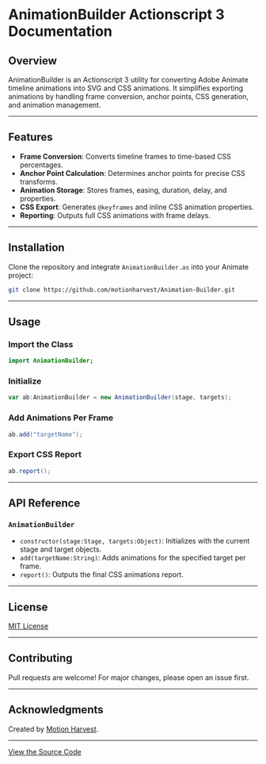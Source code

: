 # AnimationBuilder Actionscript 3 Documentation

## Overview
AnimationBuilder is an Actionscript 3 utility for converting Adobe Animate timeline animations into SVG and CSS animations. It simplifies exporting animations by handling frame conversion, anchor points, CSS generation, and animation management.

---

## Features
- **Frame Conversion**: Converts timeline frames to time-based CSS percentages.
- **Anchor Point Calculation**: Determines anchor points for precise CSS transforms.
- **Animation Storage**: Stores frames, easing, duration, delay, and properties.
- **CSS Export**: Generates `@keyframes` and inline CSS animation properties.
- **Reporting**: Outputs full CSS animations with frame delays.

---

## Installation
Clone the repository and integrate `AnimationBuilder.as` into your Animate project:
```bash
git clone https://github.com/motionharvest/Animation-Builder.git
```

---

## Usage
### Import the Class
```actionscript
import AnimationBuilder;
```

### Initialize
```actionscript
var ab:AnimationBuilder = new AnimationBuilder(stage, targets);
```

### Add Animations Per Frame
```actionscript
ab.add("targetName");
```

### Export CSS Report
```actionscript
ab.report();
```

---

## API Reference
### `AnimationBuilder`
- `constructor(stage:Stage, targets:Object)`: Initializes with the current stage and target objects.
- `add(targetName:String)`: Adds animations for the specified target per frame.
- `report()`: Outputs the final CSS animations report.

---

## License
[MIT License](LICENSE)

---

## Contributing
Pull requests are welcome! For major changes, please open an issue first.

---

## Acknowledgments
Created by [Motion Harvest](https://github.com/motionharvest).

---

[View the Source Code](https://raw.githubusercontent.com/motionharvest/Animation-Builder/refs/heads/master/AnimationBuilder.as)
